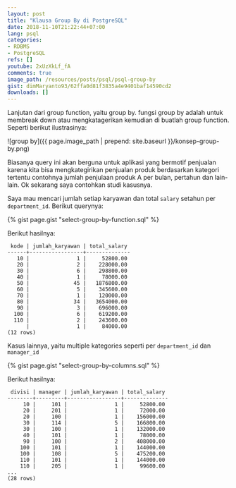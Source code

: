 ```yaml
---
layout: post
title: "Klausa Group By di PostgreSQL"
date: 2018-11-10T21:22:44+07:00
lang: psql
categories:
- RDBMS
- PostgreSQL
refs: []
youtube: 2xUzXkLf_fA
comments: true
image_path: /resources/posts/psql/psql-group-by
gist: dimMaryanto93/62ffa0d81f3835a4e9401baf14590cd2
downloads: []
---
```


Lanjutan dari group function, yaitu group by. fungsi group by adalah untuk membreak down atau mengkatagerikan kemudian di buatlah group function. Seperti berikut ilustrasinya:

![group by]({{ page.image_path | prepend: site.baseurl }}/konsep-group-by.png)

Biasanya query ini akan berguna untuk aplikasi yang bermotif penjualan karena kita bisa mengkategirikan penjualan produk berdasarkan kategori tertentu contohnya jumlah penjulaan produk A per bulan, pertahun dan lain-lain. Ok sekarang saya contohkan studi kasusnya. 

Saya mau mencari jumlah setiap karyawan dan total `salary` setahun per `department_id`. Berikut querynya:

{% gist page.gist "select-group-by-function.sql" %}

Berikut hasilnya:

```postgresql-console
 kode | jumlah_karyawan | total_salary 
------+-----------------+--------------
   10 |               1 |     52800.00
   20 |               2 |    228000.00
   30 |               6 |    298800.00
   40 |               1 |     78000.00
   50 |              45 |   1876800.00
   60 |               5 |    345600.00
   70 |               1 |    120000.00
   80 |              34 |   3654000.00
   90 |               3 |    696000.00
  100 |               6 |    619200.00
  110 |               2 |    243600.00
      |               1 |     84000.00
(12 rows)
```

Kasus lainnya, yaitu multiple kategories seperti per `department_id` dan `manager_id`

{% gist page.gist "select-group-by-columns.sql" %}

Berikut hasilnya:

```postgresql-console
 divisi | manager | jumlah_karyawan | total_salary 
--------+---------+-----------------+--------------
     10 |     101 |               1 |     52800.00
     20 |     201 |               1 |     72000.00
     20 |     100 |               1 |    156000.00
     30 |     114 |               5 |    166800.00
     30 |     100 |               1 |    132000.00
     40 |     101 |               1 |     78000.00
     90 |     100 |               2 |    408000.00
    100 |     101 |               1 |    144000.00
    100 |     108 |               5 |    475200.00
    110 |     101 |               1 |    144000.00
    110 |     205 |               1 |     99600.00
...
(28 rows)
```